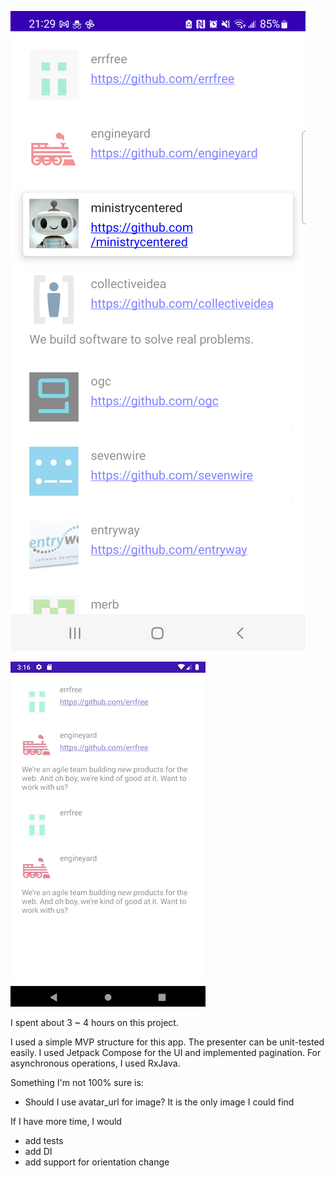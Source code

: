 ![Screenshot of the app](screenshot.png)

![](detail-activity.gif)

I spent about 3 ~ 4 hours on this project.

I used a simple MVP structure for this app. The presenter can be unit-tested easily.
I used Jetpack Compose for the UI and implemented pagination.
For asynchronous operations, I used RxJava.

Something I'm not 100% sure is:
- Should I use avatar_url for image? It is the only image I could find

If I have more time, I would
- add tests
- add DI
- add support for orientation change
